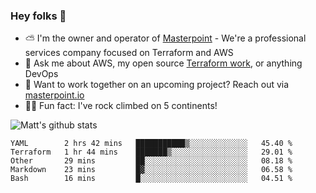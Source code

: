 

### Hey folks 👋

- ⛅️ I'm the owner and operator of [Masterpoint](https://masterpoint.io) - We're a professional services company focused on Terraform and AWS
- 💬 Ask me about AWS, my open source [Terraform work](https://github.com/masterpointio?q=terraform&type=&language=hcl), or anything DevOps
- 🔨 Want to work together on an upcoming project? Reach out via [masterpoint.io](https://masterpoint.io)
- 🧗‍♂️ Fun fact: I've rock climbed on 5 continents! 


![Matt's github stats](https://github-readme-stats.vercel.app/api?username=Gowiem&count_private=true&theme=cobalt&show_icons=true)

<!--START_SECTION:waka-->
```text
YAML        2 hrs 42 mins   ███████████▒░░░░░░░░░░░░░   45.40 % 
Terraform   1 hr 44 mins    ███████▒░░░░░░░░░░░░░░░░░   29.01 % 
Other       29 mins         ██░░░░░░░░░░░░░░░░░░░░░░░   08.18 % 
Markdown    23 mins         █▓░░░░░░░░░░░░░░░░░░░░░░░   06.58 % 
Bash        16 mins         █░░░░░░░░░░░░░░░░░░░░░░░░   04.51 % 
```
<!--END_SECTION:waka-->

